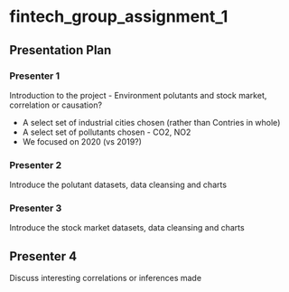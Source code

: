 # fintech_group_assignment_1
## Presentation Plan

### Presenter 1
Introduction to the project - Environment polutants and stock market, correlation or causation?  
* A select set of industrial cities chosen (rather than Contries in whole)
* A select set of pollutants chosen - CO2, NO2
* We focused on 2020 (vs 2019?)


### Presenter 2
Introduce the polutant datasets, data cleansing and charts

### Presenter 3
Introduce the stock market datasets, data cleansing and charts

## Presenter 4
Discuss interesting correlations or inferences made

